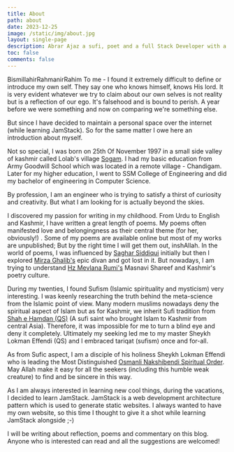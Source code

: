 ```yaml
---
title: About
path: about
date: 2023-12-25
image: /static/img/about.jpg
layout: single-page
description: Abrar Ajaz a sufi, poet and a full Stack Developer with a wealth of experience spanning over 5 years in the field of web development. Proficient in a diverse range of programming languages, frameworks, and database management, Wani has demonstrated expertise in both back-end and front-end development. 
toc: false
comments: false
---
```


BismillahirRahmanirRahim
To me - I found it extremely difficult to define or introduce my own self. They say one who knows himself, knows His lord. It is very evident whatever we try to claim about our own selves is not reality but is a reflection of our ego. It's falsehood and is bound to perish. A year before we were something and now on comparing we're something else.

But since I have decided to maintain a personal space over the internet (while learning JamStack). So for the same matter I owe here an introduction about myself.

Not so special, I was born on 25th Of November 1997 in a small side valley of kashmir called Lolab's village [Sogam](https://en.wikipedia.org/wiki/Sogam_Lolab). I had my basic education from Army Goodwill School which was located in a remote village - Chandigam. Later for my higher education, I went to SSM College of Engineering and did my bachelor of engineering in Computer Science.

By profession, I am an engineer who is trying to satisfy a thirst of curiosity and creativity. But what I am looking for is actually beyond the skies.

I discovered my passion for writing in my childhood. From Urdu to English and Kashmir, I have written a great length of poems. My poems often manifested love and belongingness as their central theme (for her, obviously!) . Some of my poems are available online but most of my works are unpublished; But by the right time I will get them out, inshAllah. In the world of poems, I was influenced by [Saghar Siddiqui](https://en.wikipedia.org/wiki/Saghar_Siddiqui) initially but then I explored [Mirza Ghalib's](https://en.wikipedia.org/wiki/Ghalib) epic divan and got lost in it. But nowadays, I am trying to understand [Hz Mevlana Rumi's](https://en.wikipedia.org/wiki/Rumi) Masnavi Shareef and Kashmir's poetry culture.

During my twenties, I found Sufism (Islamic spirituality and mysticism) very interesting. I was keenly researching the truth behind the meta-science from the Islamic point of view. Many modern muslims nowadays deny the spiritual aspect of Islam but as for Kashmir, we inherit Sufi tradition from [Shah e Hamdan (QS)](https://en.wikipedia.org/wiki/Mir_Sayyid_Ali_Hamadani) (A sufi saint who brought Islam to Kashmir from central Asia). Therefore, it was impossible for me to turn a blind eye and deny it completely. Ultimately my seeking led me to my master Sheykh Lokman Effendi (QS) and I embraced tariqat (sufism) once and for-all.

As from Sufic aspect, I am a disciple of his holiness Sheykh Lokman Effendi who is leading the Most Distinguished [Osmanli Nakshibendi Spiritual Order](https://www.naksibendi.us/). May Allah make it easy for all the seekers (including this humble weak creature) to find and be sincere in this way.

As I am always interested in learning new cool things, during the vacations, I decided to learn JamStack. JamStack is a web development architecture pattern which is used to generate static websites. I always wanted to have my own website, so this time I thought to give it a shot while learning JamStack alongside ;-)

I will be writing about reflection, poems and commentary on this blog. Anyone who is interested can read and all the suggestions are welcomed!
